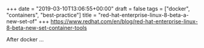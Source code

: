 +++
date = "2019-03-10T13:06:55+00:00"
draft = false
tags = ["docker", "containers", "best-practice"]
title = "red-hat-enterprise-linux-8-beta-a-new-set-of"
+++
https://www.redhat.com/en/blog/red-hat-enterprise-linux-8-beta-new-set-container-tools

After docker ...
